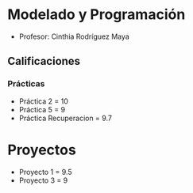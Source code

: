 # Modelado y Programación
* Profesor: Cinthia Rodríguez Maya

## Calificaciones
### Prácticas

* Práctica 2 = 10
* Práctica 5 = 9
* Práctica Recuperacion = 9.7

# Proyectos

* Proyecto 1 = 9.5
* Proyecto 3 = 9
